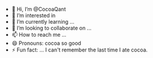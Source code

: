 - 👋 Hi, I’m @CocoaQant
- 👀 I’m interested in 
- 🌱 I’m currently learning ...
- 💞️ I’m looking to collaborate on ...
- 📫 How to reach me ...
- 😄 Pronouns: cocoa so good
- ⚡ Fun fact: ...
I can't remember the last time I ate cocoa.
<!---
CocoaQant/CocoaQant is a ✨ special ✨ repository because its `README.md` (this file) appears on your GitHub profile.
You can click the Preview link to take a look at your changes.
--->
